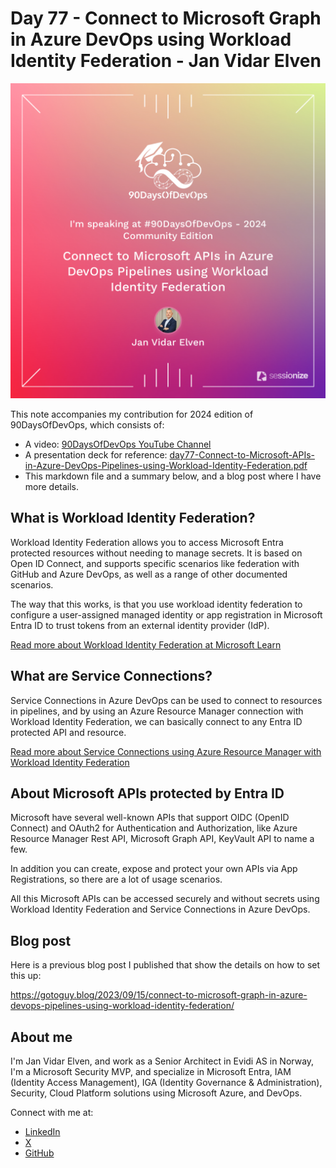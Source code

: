 # Day 77 - Connect to Microsoft Graph in Azure DevOps using Workload Identity Federation - Jan Vidar Elven

![day77](./Images/day77.png)

This note accompanies my contribution for 2024 edition of 90DaysOfDevOps, which consists of:

- A video: [90DaysOfDevOps YouTube Channel](https://youtu.be/-KCgEC58PHQ)
- A presentation deck for reference: [day77-Connect-to-Microsoft-APIs-in-Azure-DevOps-Pipelines-using-Workload-Identity-Federation.pdf](./Presentations/day77-Connect-to-Microsoft-APIs-in-Azure-DevOps-Pipelines-using-Workload-Identity-Federation.pdf)
- This markdown file and a summary below, and a blog post where I have more details.

## What is Workload Identity Federation?

Workload Identity Federation allows you to access Microsoft Entra protected resources without needing to manage secrets. It is based on Open ID Connect, and supports specific scenarios like federation with GitHub and Azure DevOps, as well as a range of other documented scenarios.

The way that this works, is that you use workload identity federation to configure a user-assigned managed identity or app registration in Microsoft Entra ID to trust tokens from an external identity provider (IdP).

[Read more about Workload Identity Federation at Microsoft Learn](https://learn.microsoft.com/en-us/entra/workload-id/workload-identity-federation?WT.mc_id=linkedin&sharingId=EM-MVP-5001872)

## What are Service Connections?

Service Connections in Azure DevOps can be used to connect to resources in pipelines, and by using an Azure Resource Manager connection with Workload Identity Federation, we can basically connect to any Entra ID protected API and resource.

[Read more about Service Connections using Azure Resource Manager with Workload Identity Federation](https://learn.microsoft.com/nb-no/azure/devops/pipelines/library/connect-to-azure?view=azure-devops&WT.mc_id=linkedin&sharingId=EM-MVP-5001872)

## About Microsoft APIs protected by Entra ID

Microsoft have several well-known APIs that support OIDC (OpenID Connect) and OAuth2 for Authentication and Authorization, like Azure Resource Manager Rest API, Microsoft Graph API, KeyVault API to name a few.

In addition you can create, expose and protect your own APIs via App Registrations, so there are a lot of usage scenarios.

All this Microsoft APIs can be accessed securely and without secrets using Workload Identity Federation and Service Connections in Azure DevOps.

## Blog post

Here is a previous blog post I published that show the details on how to set this up:

https://gotoguy.blog/2023/09/15/connect-to-microsoft-graph-in-azure-devops-pipelines-using-workload-identity-federation/

## About me

I'm Jan Vidar Elven, and work as a Senior Architect in Evidi AS in Norway, I'm a Microsoft Security MVP, and specialize in Microsoft Entra, IAM (Identity Access Management), IGA (Identity Governance & Administration), Security, Cloud Platform solutions using Microsoft Azure, and DevOps.

Connect with me at:

- [LinkedIn](https://linkedin.com/in/janvidarelven)
- [X](https://x.com/JanVidarElven)
- [GitHub](https://github.com/janvidarelven)

